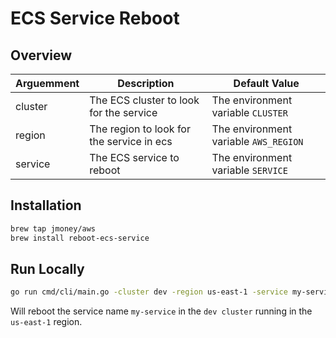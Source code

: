# ECS Service Reboot

## Overview

| Arguemment | Description | Default Value |
| --- | --- | --- |
| cluster | The ECS cluster to look for the service | The environment variable `CLUSTER` |
| region | The region to look for the service in ecs | The environment variable `AWS_REGION` |
| service | The ECS service to reboot | The environment variable `SERVICE` |

## Installation

```bash
brew tap jmoney/aws
brew install reboot-ecs-service
```

## Run Locally

```bash
go run cmd/cli/main.go -cluster dev -region us-east-1 -service my-service
```

Will reboot the service name `my-service` in the `dev cluster` running in the `us-east-1` region.
